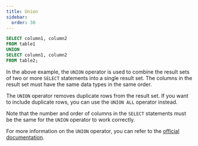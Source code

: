 ```yaml
---
title: Union
sidebar:
  order: 30
---
```

```sql
SELECT column1, column2
FROM table1
UNION
SELECT column1, column2
FROM table2;
```
In the above example, the `UNION` operator is used to combine the result sets of two or more `SELECT` statements into a single result set. The columns in the result set must have the same data types in the same order.

The `UNION` operator removes duplicate rows from the result set. If you want to include duplicate rows, you can use the `UNION ALL` operator instead.

Note that the number and order of columns in the `SELECT` statements must be the same for the `UNION` operator to work correctly.

For more information on the `UNION` operator, you can refer to the [official documentation](https://docs.microsoft.com/en-us/sql/t-sql/language-elements/set-operators-union-transact-sql?view=sql-server-ver15).